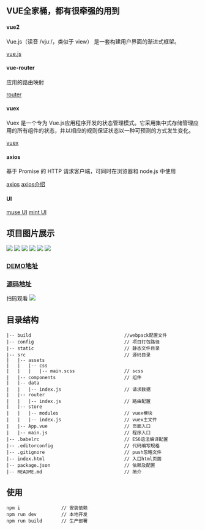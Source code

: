 ## VUE全家桶，都有很牵强的用到

#### vue2

Vue.js（读音 /vjuː/，类似于 view） 是一套构建用户界面的渐进式框架。

[vue.js](http://cn.vuejs.org/)

#### vue-router

应用的路由映射

[router](https://router.vuejs.org/zh-cn/)

#### vuex

Vuex 是一个专为 Vue.js应用程序开发的状态管理模式。它采用集中式存储管理应用的所有组件的状态，并以相应的规则保证状态以一种可预测的方式发生变化。

[vuex](https://vuex.vuejs.org/zh-cn/)

#### axios 

基于 Promise 的 HTTP 请求客户端，可同时在浏览器和 node.js 中使用

[axios](https://www.awesomes.cn/repo/mzabriskie/axios)
[axios介绍](https://ykloveyxk.github.io/2017/02/25/axios全攻略/)


#### UI

[muse UI](https://museui.github.io/)
[mint UI](https://mint-ui.github.io/#!/zh-cn)

## 项目图片展示
![](https://github.com/vichily/vuex-axios/blob/master/img/1.png)
![](https://github.com/vichily/vuex-axios/blob/master/img/11.png)
![](https://github.com/vichily/vuex-axios/blob/master/img/22.png)
![](https://github.com/vichily/vuex-axios/blob/master/img/33.png)
![](https://github.com/vichily/vuex-axios/blob/master/img/44.png)
![](https://github.com/vichily/vuex-axios/blob/master/img/55.png)

### [DEMO地址](http://www.vichily.win/#/)

### [源码地址](https://github.com/vichily/vuex-axios)

扫码观看
![](https://github.com/vichily/vuex-axios/blob/master/img/wem.png)

## 目录结构

    |-- build                                  //webpack配置文件
    |-- config                                 // 项目打包路径
    |-- static                                 // 静态文件目录
    |-- src                                    // 源码目录
    |   |-- assets
    |   |   |-- css
    |   |   |   |-- main.scss                  // scss
    |   |-- components                         // 组件
    |   |-- data
    |   |   |-- index.js                       // 请求数据
    |   |-- router
    |   |   |-- index.js                       // 路由配置
    |   |-- store
    |   |   |-- modules                        // vuex模块
    |   |   |-- index.js                       // vuex主文件
    |   |-- App.vue                            // 页面入口
    |   |-- main.js                            // 程序入口
    |-- .babelrc                               // ES6语法编译配置
    |-- .editorconfig                          // 代码编写规格
    |-- .gitignore                             // push忽略文件
    |-- index.html                             // 入口html页面
    |-- package.json                           // 依赖及配置
    |-- README.md                              // 简介

## 使用
```
npm i               // 安装依赖
npm run dev         // 本地开发
npm run build       // 生产部署
```